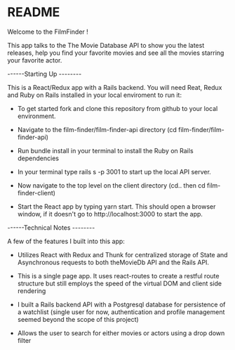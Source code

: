# README

Welcome to the FilmFinder ! 

This app talks to the The Movie Database API to show you the latest releases, help you find your favorite movies and see all the movies starring your favorite actor.

------Starting Up --------


This is a React/Redux app with a Rails backend. You will need Reat, Redux and Ruby on Rails installed in your local enviroment to run it:   

* To get started fork and clone this repository from github to your local environment. 

* Navigate to the film-finder/film-finder-api directory (cd film-finder/film-finder-api)

* Run bundle install in your terminal to install the Ruby on Rails dependencies

* In your terminal type rails s -p 3001 to start up the local API server. 

* Now navigate to the top level on the client directory (cd..  then cd film-finder-client)

* Start the React app by typing yarn start. This should open a browser window, if it doesn't go to http://localhost:3000 to start the app. 

------Technical Notes --------

A few of the features I built into this app: 

* Utilizes React with Redux and Thunk for centralized storage of State and Asynchronous requests to both theMovieDb API and the Rails API. 

* This is a single page app. It uses react-routes to create a restful route structure but still employs the speed of the virtual DOM and client side rendering

* I built a Rails backend API with a Postgresql database for persistence of a watchlist (single user for now, authentication and profile management seemed beyond the scope of this project)

* Allows the user to search for either movies or actors using a drop down filter



